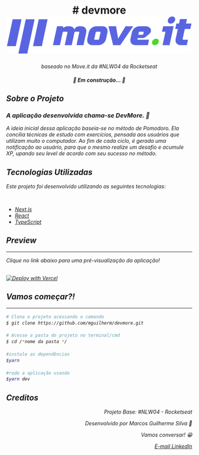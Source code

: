 <h1 align="center">
  # devmore <br />
  <img
    src="https://github.com/mguilherm/devmore/blob/main/public/logo-full.svg"
  />
  
</h1>
<p align="center"><em>baseado no Move.it da #NLW04 da Rocketseat</<em></p>

<h4 align="center">🚧 Em construção... 🚧</h4>

<h2>Sobre o Projeto</h2>

<h3><strong> A aplicação desenvolvida chama-se DevMore.</strong> 💪</h3>
<p>
  A ideia inicial dessa aplicação baseia-se no método de Pomodoro. Ela concilia
  técnicas de estudo com exercícios, pensada aos usuários que utilizam muito o
  computador. Ao fim de cada ciclo, é gerada uma notificação ao usuário, para
  que o mesmo realize um desafio e acumule XP, upando seu level de acordo com
  seu sucesso no método.
</p>

<h2>Tecnologias Utilizadas</h2>

<p>Este projeto foi desenvolvido utilizando as seguintes tecnologias:</p>
<br />

<div style="justify-content: center">
<ul>
  <li>
    <a href="https://nextjs.org/">      
      Next.js
    </a>
  </li>
  <li>
    <a href="https://reactjs.org/">
      React
    </a>
  </li>
  <li>
    <a href="//www.typescriptlang.org/">
      TypeScript
    </a>
  </li>
</div>

  <h2>Preview</h2>
  <hr />

  <p>Clique no link abaixo para uma pré-visualização da aplicação!</p>
  <br />
  <a href="https://devmove.vercel.app/" rel="nofollow"
    ><img
      src="https://camo.githubusercontent.com/5e471e99e8e022cf454693e38ec843036ec6301e27ee1e1fa10325b1cb720584/68747470733a2f2f76657263656c2e636f6d2f627574746f6e"
      alt="Deploy with Vercel"
      data-canonical-src="https://vercel.com/button"
      style="max-width: 100%"
  /></a>

  <h2>Vamos começar?!</h2>
  <hr />

  ```bash 
  # Clona o projeto acessando o comando 
  $ git clone https://github.com/mguilherm/devmore.git 
  
  # Acesse a pasta do projeto no terminal/cmd 
  $ cd /*nome da pasta */ 
  
  #instale as dependências 
  $yarn 
  
  #rode a aplicação usando 
  $yarn dev 
  
  ```

  <h2>Creditos</h2>

  <div align="right">
    <p>Projeto Base: #NLW04 - Rocketseat</p>
    <p>Desenvolvido por Marcos Guilherme Silva 👋</p>
    <p>Vamos conversar! 😁</p>
  <a href="mailto:marcosguiherme.silva@outlook.com"> E-mail </a>
    <a href="https://www.linkedin.com/in/marcos-guilherme-barbosa-da-silva-8313121a4/">LinkedIn</a>
  </div>
</ul>
